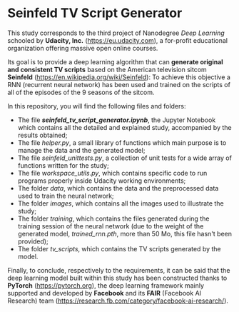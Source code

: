# Seinfeld TV Script Generator

This study corresponds to the third project of Nanodegree *Deep Learning* schooled by **Udacity, Inc.** (https://eu.udacity.com), a for-profit educational organization offering massive open online courses.

Its goal is to provide a deep learning algorithm that can **generate original and consistent TV scripts** based on the American television sitcom **Seinfeld** (https://en.wikipedia.org/wiki/Seinfeld): To achieve this objective a RNN (recurrent neural network) has been used and trained on the scripts of all of the episodes of the 9 seasons of the sitcom.

In this repository, you will find the following files and folders:
* The file ***seinfeld_tv_script_generator.ipynb***, the Jupyter Notebook which contains all the detailed and explained study, accompanied by the results obtained;
* The file *helper.py*, a small library of functions which main purpose is to manage the data and the generated model;
* The file *seinfeld_unittests.py*, a collection of unit tests for a wide array of functions written for the study;
* The file *workspace_utils.py*, which contains specific code to run programs properly inside Udacity working environments;
* The folder *data*, which contains the data and the preprocessed data used to train the neural network;
* The folder *images*, which contains all the images used to illustrate the study;
* The folder *training*, which contains the files generated during the training session of the neural network (due to the weight of the generated model, *trained_rnn.pth*, more than 50 Mo, this file hasn't been provided);
* The folder *tv_scripts*, which contains the TV scripts generated by the model.

Finally, to conclude, respectively to the requirements, it can be said that the deep learning model built within this study has been constructed thanks to **PyTorch** (https://pytorch.org), the deep learning framework mainly supported and developed by **Facebook** and its **FAIR** (Facebook AI Research) team (https://research.fb.com/category/facebook-ai-research/).
